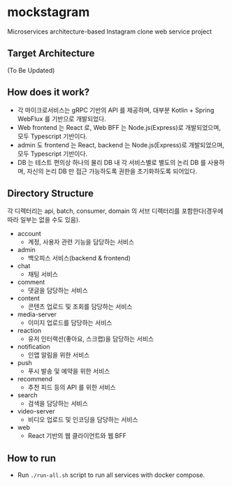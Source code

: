 # mockstagram

Microservices architecture-based Instagram clone web service project

## Target Architecture
(To Be Updated)

## How does it work?
* 각 마이크로서비스는 gRPC 기반의 API 를 제공하며, 대부분 Kotlin + Spring WebFlux 를 기반으로 개발되었다.
* Web frontend 는 React 로, Web BFF 는 Node.js(Express)로 개발되었으며, 모두 Typescript 기반이다.
* admin 도 frontend 는 React, backend 는 Node.js(Express)로 개발되었으며, 모두 Typescript 기반이다.
* DB 는 테스트 편의상 하나의 물리 DB 내 각 서비스별로 별도의 논리 DB 를 사용하며, 자신의 논리 DB 만 접근 가능하도록 권한을 초기화하도록 되어있다.

## Directory Structure

각 디렉터리는 api, batch, consumer, domain 의 서브 디렉터리를 포함한다(경우에 따라 일부는 없을 수도 있음).

* account
  * 계정, 사용자 관련 기능을 담당하는 서비스
* admin
  * 백오피스 서비스(backend & frontend)
* chat
  * 채팅 서비스
* comment
  * 댓글을 담당하는 서비스
* content
  * 콘텐츠 업로드 및 조회를 담당하는 서비스
* media-server
  * 이미지 업로드를 담당하는 서비스
* reaction
  * 유저 인터랙션(좋아요, 스크랩)을 담당하는 서비스
* notification
  * 인앱 알림을 위한 서비스
* push
  * 푸시 발송 및 예약을 위한 서비스
* recommend
  * 추천 피드 등의 API 를 위한 서비스
* search
  * 검색을 담당하는 서비스
* video-server
  * 비디오 업로드 및 인코딩을 담당하는 서비스
* web
  * React 기반의 웹 클라이언트와 웹 BFF

## How to run

* Run `./run-all.sh` script to run all services with docker compose.
